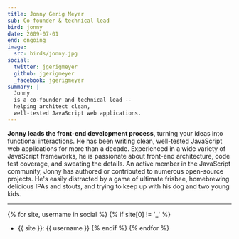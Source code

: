 ```yaml
---
title: Jonny Gerig Meyer
sub: Co-founder & technical lead
bird: jonny
date: 2009-07-01
end: ongoing
image:
  src: birds/jonny.jpg
social:
  twitter: jgerigmeyer
  github: jgerigmeyer
  _facebook: jgerigmeyer
summary: |
  Jonny
  is a co-founder and technical lead --
  helping architect clean,
  well-tested JavaScript web applications.
---
```


**Jonny leads the front-end development process**,
turning your ideas into functional interactions.
He has been writing clean,
well-tested JavaScript web applications
for more than a decade.
Experienced in a wide variety of JavaScript frameworks,
he is passionate about front-end architecture,
code test coverage, and sweating the details.
An active member in the JavaScript community,
Jonny has authored or contributed to
numerous open-source projects.
He's easily distracted by a game of ultimate frisbee,
homebrewing delicious IPAs and stouts,
and trying to keep up with his dog and two young kids.

------

{% for site, username in social %}
{% if site[0] != '_' %}
- {{ site }}: {{ username }}
{% endif %}
{% endfor %}
